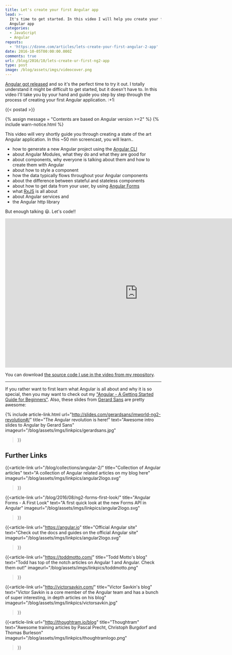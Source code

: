 ```yaml
---
title: Let's create your first Angular app
lead: >-
  It's time to get started. In this video I will help you create your first
  Angular app
categories:
  - JavaScript
  - Angular
reposts:
  - 'https://dzone.com/articles/lets-create-your-first-angular-2-app'
date: 2016-10-05T00:00:00.000Z
comments: true
url: /blog/2016/10/lets-create-ur-first-ng2-app
type: post
image: /blog/assets/imgs/videocover.png
---
```


<div class="article-intro">
  <a href="/blog/2016/09/ng2-released/" target="_blank">Angular got released</a> and so it's the perfect time to try it out. I totally understand it might be difficult to get started, but it doesn't have to. In this video I'll take you by your hand and guide you step by step through the process of creating your first Angular application. :+1:
</div>

{{< postad >}}

{% assign message = "Contents are based on Angular version >=2" %}
{% include warn-notice.html %}

This video will very shortly guide you through creating a state of the art Angular application. In this ~50 min screencast, you will learn..

- how to generate a new Angular project using the [Angular CLI](https://cli.angular.io)
- about Angular Modules, what they do and what they are good for
- about components, why everyone is talking about them and how to create them with Angular
- about how to style a component
- how the data typically flows throughout your Angular components
- about the difference between stateful and stateless components
- about how to get data from your user, by using [Angular Forms](/blog/2016/08/ng2-forms-first-look/)
- what [RxJS](/blog/2016/06/rxjs-1st-steps-subject/) is all about
- about Angular services and
- the Angular http library

But enough talking :smiley:. Let's code!!

<iframe width="853" height="480" src="https://www.youtube.com/embed/fXHyqSIIF9Q" frameborder="0" allowfullscreen="allowfullscreen"> </iframe>

You can download [the source code I use in the video from my repository](https://github.com/juristr/video-your-first-ng2-app).

---
If you rather want to first learn what Angular is all about and why it is so special, then you may want to check out my ["Angular - A Getting Started Guide for Beginners"](/blog/2016/06/ng2-getting-started-for-beginners/). Also, these slides from [Gerard Sans](https://twitter.com/gerardsans) are pretty awesome:

{%
  include article-link.html
  url="http://slides.com/gerardsans/imworld-ng2-revolution#/"
  title="The Angular revolution is here!"
  text="Awesome intro slides to Angular by Gerard Sans"
  imageurl="/blog/assets/imgs/linkpics/gerardsans.jpg"
>}}


## Further Links

{{<article-link
    url="/blog/collections/angular-2/"
    title="Collection of Angular articles"
    text="A collection of Angular related articles on my blog here"
    imageurl="/blog/assets/imgs/linkpics/angular2logo.svg"
>}}

{{<article-link
    url="/blog/2016/08/ng2-forms-first-look/"
    title="Angular Forms - A First Look"
    text="A first quick look at the new Forms API in Angular"
    imageurl="/blog/assets/imgs/linkpics/angular2logo.svg"
>}}

{{<article-link
    url="https://angular.io"
    title="Official Angular site"
    text="Check out the docs and guides on the official Angular site"
    imageurl="/blog/assets/imgs/linkpics/angular2logo.svg"
>}}

{{<article-link
    url="https://toddmotto.com/"
    title="Todd Motto's blog"
    text="Todd has top of the notch articles on Angular 1 and Angular. Check them out!"
    imageurl="/blog/assets/imgs/linkpics/toddmotto.png"
>}}

{{<article-link
    url="http://victorsavkin.com/"
    title="Victor Savkin's blog"
    text="Victor Savkin is a core member of the Angular team and has a bunch of super interesting, in depth articles on his blog"
    imageurl="/blog/assets/imgs/linkpics/victorsavkin.jpg"
>}}

{{<article-link
    url="http://thoughtram.io/blog"
    title="Thoughtram"
    text="Awesome training articles by Pascal Precht, Christoph Burgdorf and Thomas Burleson"
    imageurl="/blog/assets/imgs/linkpics/thoughtramlogo.png"
>}}
